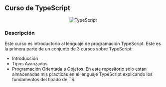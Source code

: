 ## Curso de TypeScript

<div align="center">

![TypeScript](https://cdn.shopify.com/s/files/1/0609/2639/4596/articles/que-es-typescript-1658755532025_47a3ff42-50f3-4968-a9ed-6cca8e24185a.jpg?v=1675279891)

</div>

### Descripción
Este curso es introductorio al lenguaje de programación TypeScript. Este es la primera parte de un conjunto de 3 cursos sobre TypeScript: 
  - Introducción
  - Tipos Avanzados
  - Programación Orientada a Objetos.
En este repositorio solo estan almacenadas mis practicas en el lenguaje TypeScript explicando los fundamentos del tipado de TS.
